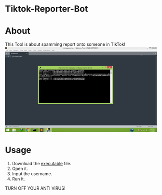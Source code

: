 # Tiktok-Reporter-Bot

# About
This Tool is about spamming report onto someone in TikTok!
![bruh](https://github.com/jiroawesome/Tiktok-Reporter-Bot/blob/main/images/Screenshot%20(3).png?raw=true)

# Usage
1. Download the [executable](https://github.com/jiroawesome/Tiktok-Reporter-Bot/raw/main/reporter.exe) file.
2. Open it.
3. Input the username.
4. Run it.


TURN OFF YOUR ANTI VIRUS!
